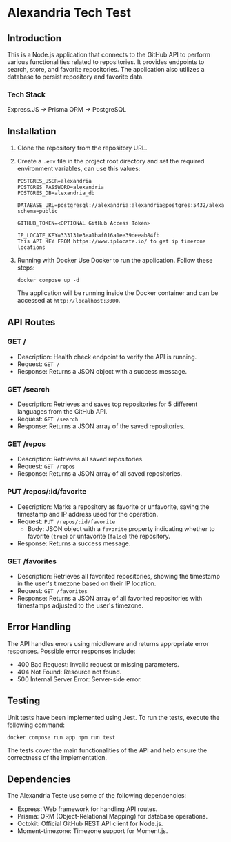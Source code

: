 # Alexandria Tech Test

## Introduction

This is a Node.js application that connects to the GitHub API to perform various functionalities related to repositories. It provides endpoints to search, store, and favorite repositories. The application also utilizes a database to persist repository and favorite data.

### Tech Stack

Express.JS -> Prisma ORM -> PostgreSQL

## Installation

1. Clone the repository from the repository URL.
2. Create a `.env` file in the project root directory and set the required environment variables, can use this values:

   ```
   POSTGRES_USER=alexandria
   POSTGRES_PASSWORD=alexandria
   POSTGRES_DB=alexandria_db

   DATABASE_URL=postgresql://alexandria:alexandria@postgres:5432/alexandria_db?schema=public

   GITHUB_TOKEN=<OPTIONAL GitHub Access Token>

   IP_LOCATE_KEY=333131e3ea1baf016a1ee39deeab84fb
   This API KEY FROM https://www.iplocate.io/ to get ip timezone locations
   ```

3. Running with Docker
   Use Docker to run the application. Follow these steps:

   `docker compose up -d`

   The application will be running inside the Docker container and can be accessed at `http://localhost:3000`.

## API Routes

### GET /

- Description: Health check endpoint to verify the API is running.
- Request: `GET /`
- Response: Returns a JSON object with a success message.

### GET /search

- Description: Retrieves and saves top repositories for 5 different languages from the GitHub API.
- Request: `GET /search`
- Response: Returns a JSON array of the saved repositories.

### GET /repos

- Description: Retrieves all saved repositories.
- Request: `GET /repos`
- Response: Returns a JSON array of all saved repositories.

### PUT /repos/:id/favorite

- Description: Marks a repository as favorite or unfavorite, saving the timestamp and IP address used for the operation.
- Request: `PUT /repos/:id/favorite`
  - Body: JSON object with a `favorite` property indicating whether to favorite (`true`) or unfavorite (`false`) the repository.
- Response: Returns a success message.

### GET /favorites

- Description: Retrieves all favorited repositories, showing the timestamp in the user's timezone based on their IP location.
- Request: `GET /favorites`
- Response: Returns a JSON array of all favorited repositories with timestamps adjusted to the user's timezone.

## Error Handling

The API handles errors using middleware and returns appropriate error responses. Possible error responses include:

- 400 Bad Request: Invalid request or missing parameters.
- 404 Not Found: Resource not found.
- 500 Internal Server Error: Server-side error.

## Testing

Unit tests have been implemented using Jest. To run the tests, execute the following command:

`docker compose run app npm run test`

The tests cover the main functionalities of the API and help ensure the correctness of the implementation.

## Dependencies

The Alexandria Teste use some of the following dependencies:

- Express: Web framework for handling API routes.
- Prisma: ORM (Object-Relational Mapping) for database operations.
- Octokit: Official GitHub REST API client for Node.js.
- Moment-timezone: Timezone support for Moment.js.
